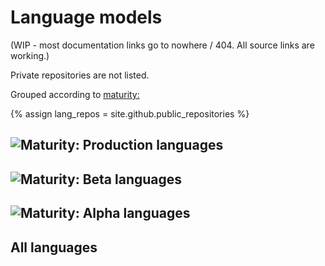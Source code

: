 # Language models

(WIP - most documentation links go to nowhere / 404. All source links are working.)

Private repositories are not listed.

Grouped according to [maturity:](https://github.com/divvun/giellalt-svn2git/blob/master/doc/Aftermath.md#language-model-maturity-classification)

{% assign lang_repos = site.github.public_repositories %}

## ![Maturity: Production](https://img.shields.io/badge/M-Production-brightgreen.svg) languages

<div id="prod_languges" class="twocolumn" ></div>

## ![Maturity: Beta](https://img.shields.io/badge/M-Beta-yellow.svg) languages

<div id="beta_languges" class="twocolumn" ></div>

## ![Maturity: Alpha](https://img.shields.io/badge/M-Alpha-red.svg) languages

<div id="alpha_languges" class="twocolumn" ></div>

## All languages

<div id="languge_container"></div>

<script src="/assets/js/langtable.js"></script>
<script>
const domContainer = document.querySelector('#languge_container');
domContainer.appendChild(langTables({{lang_repos|jsonify}}))
</script>

<script>
const domProdLangs = document.querySelector('#prod_languges');
domProdLangs.appendChild(addTable({{lang_repos|jsonify}}, 'lang-', ['maturity-prod']))
</script>

<script>
const domBetaLangs = document.querySelector('#beta_languges');
domBetaLangs.appendChild(addTable({{lang_repos|jsonify}}, 'lang-', ['maturity-beta']))
</script>

<script>
const domAlphaLangs = document.querySelector('#alpha_languges');
domAlphaLangs.appendChild(addTable({{lang_repos|jsonify}}, 'lang-', ['maturity-alpha']))
</script>
